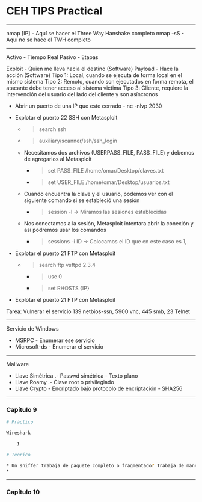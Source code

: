 # CEH TIPS Practical 



---
nmap [IP] - Aquí se hacer el Three Way Hanshake completo
nmap -sS  - Aquí no se hace el TWH completo

----
Activo - Tiempo Real
Pasivo - Etapas 

Exploit - Quien me lleva hacia el destino (Software)
Payload - Hace la acción (Software)
	Tipo 1: Local, cuando se ejecuta de forma local en el mismo sistema
	Tipo 2: Remoto, cuando son ejecutados en forma remota, el atacante debe tener acceso al sistema victima 
	Tipo 3: Cliente, requiere la intervención del usuario del lado del cliente y son asíncronos 

* Abrir un puerto de una IP que este cerrado - nc -nlvp 2030 



* Explotar el puerto 22 SSH con Metasploit 
	* > search ssh 
	* > auxiliary/scanner/ssh/ssh_login
	* Necesitamos dos archivos (USERPASS_FILE, PASS_FILE) y debemos de agregarlos al Metasploit
		* > set PASS_FILE /home/omar/Desktop/claves.txt
		* > set USER_FILE /home/omar/Desktop/usuarios.txt
	* Cuando encuentra la clave y el usuario, podemos ver con el siguiente comando si se estableció una sesión
		* > session -l             ->      Miramos las sesiones establecidas
	* Nos conectamos a la sesión, Metasploit intentara abrir la conexión y así podremos usar los comandos 
		* > sessions -i ID       ->     Colocamos el ID que en este caso es 1,



* Explotar el puerto 21 FTP con Metasploit 
	* > search ftp vsftpd 2.3.4
		* > use 0
		* > set RHOSTS {IP}



* Explotar el puerto 21 FTP con Metasploit 

Tarea: Vulnerar el servicio 139 netbios-ssn, 5900 vnc, 445 smb, 23 Telnet

---

Servicio de Windows 
* MSRPC - Enumerar ese servicio
* Microsoft-ds - Enumerar el servicio 
----
Mallware 

* Llave Simétrica .- Passwd simétrica - Texto plano 
* Llave Roamy .- Clave root o privilegiado
* Llave Crypto - Encriptado bajo protocolo de encriptación - SHA256

---
### Capítulo 9 

```bash 
# Práctico 

Wireshark  

	❯ 
```

```bash
# Teorico 

* Un sniffer trabaja de paquete completo o fragmentado? Trabaja de manera fragmentada y por secuencia
* 
```

---
### Capítulo 10


